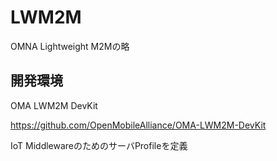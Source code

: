 # LWM2M
OMNA Lightweight M2Mの略

## 開発環境
OMA LWM2M DevKit

https://github.com/OpenMobileAlliance/OMA-LWM2M-DevKit

IoT MiddlewareのためのサーバProfileを定義
